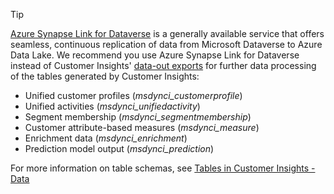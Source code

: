 > [!TIP]
> [Azure Synapse Link for Dataverse](/power-apps/maker/data-platform/export-to-data-lake) is a generally available service that offers seamless, continuous replication of data from Microsoft Dataverse to Azure Data Lake. We recommend you use Azure Synapse Link for Dataverse instead of Customer Insights' [data-out exports](/dynamics365/customer-insights/data/export-destinations#export-types) for further data processing of the tables generated by Customer Insights:
>
> - Unified customer profiles (*msdynci_customerprofile*)
> - Unified activities (*msdynci_unifiedactivity*)
> - Segment membership (*msdynci_segmentmembership*)
> - Customer attribute-based measures (*msdynci_measure*)
> - Enrichment data (*msdynci_enrichment*)
> - Prediction model output (*msdynci_prediction*)
>
> For more information on table schemas, see [Tables in Customer Insights - Data](/dynamics365/customer-insights/data/tables#customer-insights---data-tables-in-dataverse)
